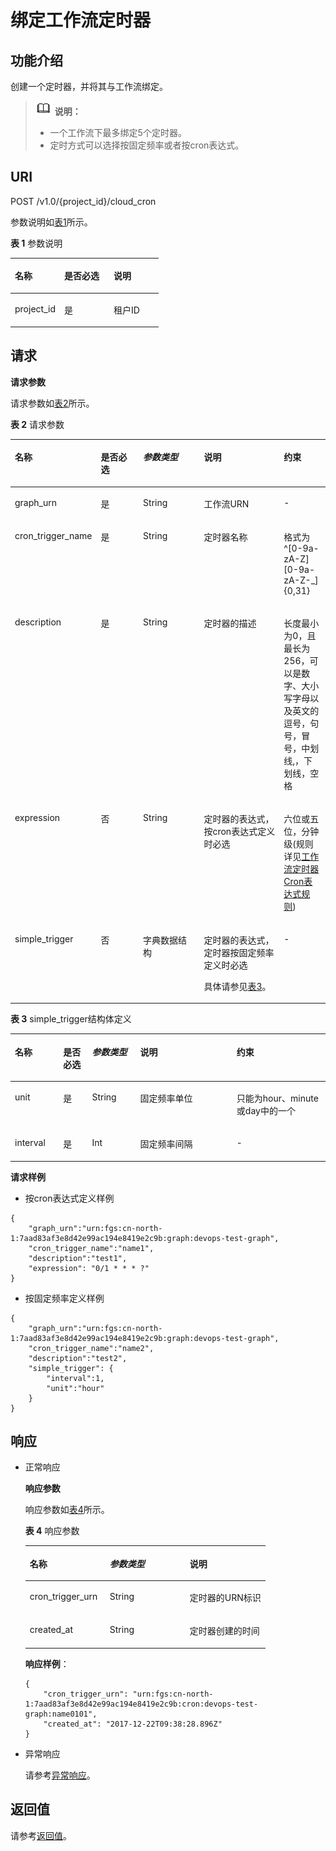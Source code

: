 # 绑定工作流定时器<a name="functiongraph_06_1410"></a>

## 功能介绍<a name="section51379511"></a>

创建一个定时器，并将其与工作流绑定。

>![](public_sys-resources/icon-note.gif) **说明：**   
>-   一个工作流下最多绑定5个定时器。  
>-   定时方式可以选择按固定频率或者按cron表达式。  

## URI<a name="section59762422"></a>

POST /v1.0/\{project\_id\}/cloud\_cron

参数说明如[表1](#table13216186)所示。    

**表 1**  参数说明

<a name="table13216186"></a>
<table><thead align="left"><tr id="row19124697"><th class="cellrowborder" valign="top" width="33.33333333333333%" id="mcps1.2.4.1.1"><p id="p5596611"><a name="p5596611"></a><a name="p5596611"></a>名称</p>
</th>
<th class="cellrowborder" valign="top" width="33.33333333333333%" id="mcps1.2.4.1.2"><p id="p50672366"><a name="p50672366"></a><a name="p50672366"></a>是否必选</p>
</th>
<th class="cellrowborder" valign="top" width="33.33333333333333%" id="mcps1.2.4.1.3"><p id="p4085285"><a name="p4085285"></a><a name="p4085285"></a>说明</p>
</th>
</tr>
</thead>
<tbody><tr id="row62472706"><td class="cellrowborder" valign="top" width="33.33333333333333%" headers="mcps1.2.4.1.1 "><p id="p27124415"><a name="p27124415"></a><a name="p27124415"></a>project_id</p>
</td>
<td class="cellrowborder" valign="top" width="33.33333333333333%" headers="mcps1.2.4.1.2 "><p id="p49593988"><a name="p49593988"></a><a name="p49593988"></a>是</p>
</td>
<td class="cellrowborder" valign="top" width="33.33333333333333%" headers="mcps1.2.4.1.3 "><p id="p42387016"><a name="p42387016"></a><a name="p42387016"></a>租户ID</p>
</td>
</tr>
</tbody>
</table>

## 请求<a name="section990892"></a>

**请求参数**

请求参数如[表2](#table63351959)所示。

**表 2**  请求参数

<a name="table63351959"></a>
<table><thead align="left"><tr id="row15085294"><th class="cellrowborder" valign="top" width="20.847915208479158%" id="mcps1.2.6.1.1"><p id="p13949281"><a name="p13949281"></a><a name="p13949281"></a>名称</p>
</th>
<th class="cellrowborder" valign="top" width="14.788521147885215%" id="mcps1.2.6.1.2"><p id="p56149948"><a name="p56149948"></a><a name="p56149948"></a>是否必选</p>
</th>
<th class="cellrowborder" valign="top" width="20.847915208479158%" id="mcps1.2.6.1.3"><p id="p51851944"><a name="p51851944"></a><a name="p51851944"></a><em id="i64014316"><a name="i64014316"></a><a name="i64014316"></a>参数类型</em></p>
</th>
<th class="cellrowborder" valign="top" width="28.28717128287172%" id="mcps1.2.6.1.4"><p id="p17777075"><a name="p17777075"></a><a name="p17777075"></a>说明</p>
</th>
<th class="cellrowborder" valign="top" width="15.228477152284775%" id="mcps1.2.6.1.5"><p id="p57487187144423"><a name="p57487187144423"></a><a name="p57487187144423"></a>约束</p>
</th>
</tr>
</thead>
<tbody><tr id="row188376"><td class="cellrowborder" valign="top" width="20.847915208479158%" headers="mcps1.2.6.1.1 "><p id="p2979223610542"><a name="p2979223610542"></a><a name="p2979223610542"></a>graph_urn</p>
</td>
<td class="cellrowborder" valign="top" width="14.788521147885215%" headers="mcps1.2.6.1.2 "><p id="p6436095510542"><a name="p6436095510542"></a><a name="p6436095510542"></a>是</p>
</td>
<td class="cellrowborder" valign="top" width="20.847915208479158%" headers="mcps1.2.6.1.3 "><p id="p4585489910542"><a name="p4585489910542"></a><a name="p4585489910542"></a>String</p>
</td>
<td class="cellrowborder" valign="top" width="28.28717128287172%" headers="mcps1.2.6.1.4 "><p id="p800731610542"><a name="p800731610542"></a><a name="p800731610542"></a>工作流URN</p>
<p id="p4461288810542"><a name="p4461288810542"></a><a name="p4461288810542"></a></p>
</td>
<td class="cellrowborder" valign="top" width="15.228477152284775%" headers="mcps1.2.6.1.5 "><p id="p25950586144423"><a name="p25950586144423"></a><a name="p25950586144423"></a>-</p>
</td>
</tr>
<tr id="row49585950"><td class="cellrowborder" valign="top" width="20.847915208479158%" headers="mcps1.2.6.1.1 "><p id="p4210554110542"><a name="p4210554110542"></a><a name="p4210554110542"></a>cron_trigger_name</p>
</td>
<td class="cellrowborder" valign="top" width="14.788521147885215%" headers="mcps1.2.6.1.2 "><p id="p5510569510542"><a name="p5510569510542"></a><a name="p5510569510542"></a>是</p>
</td>
<td class="cellrowborder" valign="top" width="20.847915208479158%" headers="mcps1.2.6.1.3 "><p id="p3437633810542"><a name="p3437633810542"></a><a name="p3437633810542"></a>String</p>
</td>
<td class="cellrowborder" valign="top" width="28.28717128287172%" headers="mcps1.2.6.1.4 "><p id="p2874430210542"><a name="p2874430210542"></a><a name="p2874430210542"></a>定时器名称</p>
</td>
<td class="cellrowborder" valign="top" width="15.228477152284775%" headers="mcps1.2.6.1.5 "><p id="p21622750144423"><a name="p21622750144423"></a><a name="p21622750144423"></a>格式为^[0-9a-zA-Z][0-9a-zA-Z-_]{0,31}</p>
</td>
</tr>
<tr id="row53994596"><td class="cellrowborder" valign="top" width="20.847915208479158%" headers="mcps1.2.6.1.1 "><p id="p491723210542"><a name="p491723210542"></a><a name="p491723210542"></a>description</p>
</td>
<td class="cellrowborder" valign="top" width="14.788521147885215%" headers="mcps1.2.6.1.2 "><p id="p6275154110542"><a name="p6275154110542"></a><a name="p6275154110542"></a>是</p>
</td>
<td class="cellrowborder" valign="top" width="20.847915208479158%" headers="mcps1.2.6.1.3 "><p id="p4971008310542"><a name="p4971008310542"></a><a name="p4971008310542"></a>String</p>
</td>
<td class="cellrowborder" valign="top" width="28.28717128287172%" headers="mcps1.2.6.1.4 "><p id="p6697293710542"><a name="p6697293710542"></a><a name="p6697293710542"></a>定时器的描述</p>
<p id="p5609883510542"><a name="p5609883510542"></a><a name="p5609883510542"></a></p>
</td>
<td class="cellrowborder" valign="top" width="15.228477152284775%" headers="mcps1.2.6.1.5 "><p id="p2756233310250"><a name="p2756233310250"></a><a name="p2756233310250"></a>长度最小为0，且最长为256，可以是数字、大小写字母以及英文的逗号，句号，冒号，中划线,，下划线，空格</p>
</td>
</tr>
<tr id="row746176610537"><td class="cellrowborder" valign="top" width="20.847915208479158%" headers="mcps1.2.6.1.1 "><p id="p2675281310542"><a name="p2675281310542"></a><a name="p2675281310542"></a>expression</p>
</td>
<td class="cellrowborder" valign="top" width="14.788521147885215%" headers="mcps1.2.6.1.2 "><p id="p1949426910542"><a name="p1949426910542"></a><a name="p1949426910542"></a>否</p>
</td>
<td class="cellrowborder" valign="top" width="20.847915208479158%" headers="mcps1.2.6.1.3 "><p id="p3553197410542"><a name="p3553197410542"></a><a name="p3553197410542"></a>String</p>
</td>
<td class="cellrowborder" valign="top" width="28.28717128287172%" headers="mcps1.2.6.1.4 "><p id="p6589648710542"><a name="p6589648710542"></a><a name="p6589648710542"></a>定时器的表达式，按cron表达式定义时必选</p>
</td>
<td class="cellrowborder" valign="top" width="15.228477152284775%" headers="mcps1.2.6.1.5 "><p id="p65836411144423"><a name="p65836411144423"></a><a name="p65836411144423"></a>六位或五位，分钟级(规则详见<a href="工作流定时器Cron表达式规则.md">工作流定时器Cron表达式规则</a>)</p>
</td>
</tr>
<tr id="row3250897810533"><td class="cellrowborder" valign="top" width="20.847915208479158%" headers="mcps1.2.6.1.1 "><p id="p1551775610542"><a name="p1551775610542"></a><a name="p1551775610542"></a>simple_trigger</p>
</td>
<td class="cellrowborder" valign="top" width="14.788521147885215%" headers="mcps1.2.6.1.2 "><p id="p4897874310542"><a name="p4897874310542"></a><a name="p4897874310542"></a>否</p>
</td>
<td class="cellrowborder" valign="top" width="20.847915208479158%" headers="mcps1.2.6.1.3 "><p id="p785525910542"><a name="p785525910542"></a><a name="p785525910542"></a>字典数据结构</p>
</td>
<td class="cellrowborder" valign="top" width="28.28717128287172%" headers="mcps1.2.6.1.4 "><p id="p6585593110542"><a name="p6585593110542"></a><a name="p6585593110542"></a>定时器的表达式，定时器按固定频率定义时必选</p>
<p id="p3273018410542"><a name="p3273018410542"></a><a name="p3273018410542"></a>具体请参见<a href="#functiongraph_06_1410__table40472136144738">表3</a>。</p>
</td>
<td class="cellrowborder" valign="top" width="15.228477152284775%" headers="mcps1.2.6.1.5 "><p id="p31149060144423"><a name="p31149060144423"></a><a name="p31149060144423"></a>-</p>
</td>
</tr>
</tbody>
</table>

**表 3**  simple\_trigger结构体定义

<a name="table40472136144738"></a>
<table><thead align="left"><tr id="row10774356144738"><th class="cellrowborder" valign="top" width="15.310000000000002%" id="mcps1.2.6.1.1"><p id="p307681144738"><a name="p307681144738"></a><a name="p307681144738"></a>名称</p>
</th>
<th class="cellrowborder" valign="top" width="9.180000000000001%" id="mcps1.2.6.1.2"><p id="p24922190144738"><a name="p24922190144738"></a><a name="p24922190144738"></a>是否必选</p>
</th>
<th class="cellrowborder" valign="top" width="15.310000000000002%" id="mcps1.2.6.1.3"><p id="p5431491144738"><a name="p5431491144738"></a><a name="p5431491144738"></a><em id="i48883425144738"><a name="i48883425144738"></a><a name="i48883425144738"></a>参数类型</em></p>
</th>
<th class="cellrowborder" valign="top" width="30.61%" id="mcps1.2.6.1.4"><p id="p134454144738"><a name="p134454144738"></a><a name="p134454144738"></a>说明</p>
</th>
<th class="cellrowborder" valign="top" width="29.59%" id="mcps1.2.6.1.5"><p id="p10890791144738"><a name="p10890791144738"></a><a name="p10890791144738"></a>约束</p>
</th>
</tr>
</thead>
<tbody><tr id="row9738910144738"><td class="cellrowborder" valign="top" width="15.310000000000002%" headers="mcps1.2.6.1.1 "><p id="p50654208144738"><a name="p50654208144738"></a><a name="p50654208144738"></a>unit</p>
</td>
<td class="cellrowborder" valign="top" width="9.180000000000001%" headers="mcps1.2.6.1.2 "><p id="p9350199144738"><a name="p9350199144738"></a><a name="p9350199144738"></a>是</p>
</td>
<td class="cellrowborder" valign="top" width="15.310000000000002%" headers="mcps1.2.6.1.3 "><p id="p19168683144738"><a name="p19168683144738"></a><a name="p19168683144738"></a>String</p>
</td>
<td class="cellrowborder" valign="top" width="30.61%" headers="mcps1.2.6.1.4 "><p id="p15326560144738"><a name="p15326560144738"></a><a name="p15326560144738"></a>固定频率单位</p>
</td>
<td class="cellrowborder" valign="top" width="29.59%" headers="mcps1.2.6.1.5 "><p id="p33491882144738"><a name="p33491882144738"></a><a name="p33491882144738"></a>只能为hour、minute或day中的一个</p>
</td>
</tr>
<tr id="row32991489144738"><td class="cellrowborder" valign="top" width="15.310000000000002%" headers="mcps1.2.6.1.1 "><p id="p55064951144738"><a name="p55064951144738"></a><a name="p55064951144738"></a>interval</p>
</td>
<td class="cellrowborder" valign="top" width="9.180000000000001%" headers="mcps1.2.6.1.2 "><p id="p31076017144738"><a name="p31076017144738"></a><a name="p31076017144738"></a>是</p>
</td>
<td class="cellrowborder" valign="top" width="15.310000000000002%" headers="mcps1.2.6.1.3 "><p id="p34129431144738"><a name="p34129431144738"></a><a name="p34129431144738"></a>Int</p>
</td>
<td class="cellrowborder" valign="top" width="30.61%" headers="mcps1.2.6.1.4 "><p id="p50076203144738"><a name="p50076203144738"></a><a name="p50076203144738"></a>固定频率间隔</p>
</td>
<td class="cellrowborder" valign="top" width="29.59%" headers="mcps1.2.6.1.5 "><p id="p29640672144738"><a name="p29640672144738"></a><a name="p29640672144738"></a>-</p>
</td>
</tr>
</tbody>
</table>

**请求样例**

-   按cron表达式定义样例

```
{
    "graph_urn":"urn:fgs:cn-north-1:7aad83af3e8d42e99ac194e8419e2c9b:graph:devops-test-graph",
    "cron_trigger_name":"name1",
    "description":"test1",
    "expression": "0/1 * * * ?"
}
```

-   按固定频率定义样例

```
{
    "graph_urn":"urn:fgs:cn-north-1:7aad83af3e8d42e99ac194e8419e2c9b:graph:devops-test-graph",
    "cron_trigger_name":"name2",
    "description":"test2",
    "simple_trigger": {
        "interval":1,
        "unit":"hour"
    }
}
```

## 响应<a name="section8918034"></a>

-   正常响应

    **响应参数**

    响应参数如[表4](#table77026151513)所示。    

    **表 4**  响应参数

    <a name="table77026151513"></a>
    <table><thead align="left"><tr id="row1970213119159"><th class="cellrowborder" valign="top" width="33.33333333333333%" id="mcps1.2.4.1.1"><p id="p117023121517"><a name="p117023121517"></a><a name="p117023121517"></a>名称</p>
    </th>
    <th class="cellrowborder" valign="top" width="33.33333333333333%" id="mcps1.2.4.1.2"><p id="p970211161518"><a name="p970211161518"></a><a name="p970211161518"></a><em id="i157021515159"><a name="i157021515159"></a><a name="i157021515159"></a>参数类型</em></p>
    </th>
    <th class="cellrowborder" valign="top" width="33.33333333333333%" id="mcps1.2.4.1.3"><p id="p970231141517"><a name="p970231141517"></a><a name="p970231141517"></a>说明</p>
    </th>
    </tr>
    </thead>
    <tbody><tr id="row1770212116155"><td class="cellrowborder" valign="top" width="33.33333333333333%" headers="mcps1.2.4.1.1 "><p id="p55764216145720"><a name="p55764216145720"></a><a name="p55764216145720"></a>cron_trigger_urn</p>
    </td>
    <td class="cellrowborder" valign="top" width="33.33333333333333%" headers="mcps1.2.4.1.2 "><p id="p20607625145720"><a name="p20607625145720"></a><a name="p20607625145720"></a>String</p>
    </td>
    <td class="cellrowborder" valign="top" width="33.33333333333333%" headers="mcps1.2.4.1.3 "><p id="p57682592145720"><a name="p57682592145720"></a><a name="p57682592145720"></a>定时器的URN标识</p>
    </td>
    </tr>
    <tr id="row26906402145716"><td class="cellrowborder" valign="top" width="33.33333333333333%" headers="mcps1.2.4.1.1 "><p id="p40460921145720"><a name="p40460921145720"></a><a name="p40460921145720"></a>created_at</p>
    </td>
    <td class="cellrowborder" valign="top" width="33.33333333333333%" headers="mcps1.2.4.1.2 "><p id="p56109197145720"><a name="p56109197145720"></a><a name="p56109197145720"></a>String</p>
    </td>
    <td class="cellrowborder" valign="top" width="33.33333333333333%" headers="mcps1.2.4.1.3 "><p id="p34306802145720"><a name="p34306802145720"></a><a name="p34306802145720"></a>定时器创建的时间</p>
    </td>
    </tr>
    </tbody>
    </table>

    **响应样例**：

    ```
    {
        "cron_trigger_urn": "urn:fgs:cn-north-1:7aad83af3e8d42e99ac194e8419e2c9b:cron:devops-test-graph:name0101",
        "created_at": "2017-12-22T09:38:28.896Z"
    }
    ```


-   异常响应

    请参考[异常响应](请求结果.md#section88241732388)。


## 返回值<a name="section370272717123"></a>

请参考[返回值](请求结果.md#section20306194210386)。


